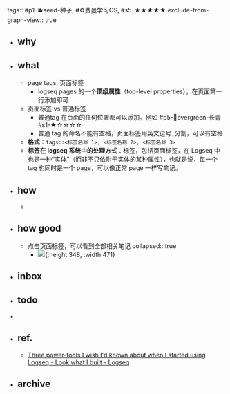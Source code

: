 tags:: #p1-🫐seed-种子, #⚙️费曼学习OS, #s5-★★★★★ 
exclude-from-graph-view:: true

- ## why
- ## what
	- page tags, 页面标签
		- logseq pages 的一个**顶级属性**（top-level properties），在页面第一行添加即可
	- 页面标签 vs 普通标签
		- 普通tag 在页面的任何位置都可以添加。例如 #p5-🌲evergreen-长青 #s1-★☆☆☆☆
		- 普通 tag 的命名不能有空格，页面标签用英文逗号`,`分割，可以有空格
	- **格式**：`tags::<标签名称 1>, <标签名称 2>, <标签名称 3>`
	- **标签在 logseq 系统中的处理方式**：标签，包括页面标签，在 Logseq 中也是一种“实体”（而非不只依附于实体的某种属性），也就是说，每一个 tag 也同时是一个 page，可以像正常 page 一样写笔记。
- ## how
	-
- ## how good
	- 点击页面标签，可以看到全部相关笔记
	  collapsed:: true
		- ![](https://img.candobear.com/CleanShot%202023-12-20%20at%2016.29.54@2x.png){:height 348, :width 471}
- ## inbox
- ## todo
-
- ## ref.
	- [Three power-tools I wish I'd known about when I started using Logseq - Look what I built - Logseq](https://discuss.logseq.com/t/three-power-tools-i-wish-id-known-about-when-i-started-using-logseq/1683)
- ## archive